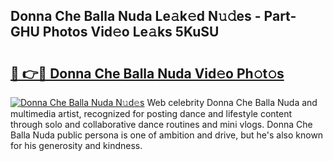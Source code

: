 ## Donna Che Balla Nuda Le𝚊k𝚎d N𝚞𝚍es - Part-GHU Photos Vid𝚎o Le𝚊ks 5KuSU

# <h2><a href="http://fbb97r4.evod.top/?m=Donna+Che+Balla+Nuda">🔗 👉🔴 Donna Che Balla Nuda Vid𝚎o Ph𝚘t𝚘s</a></h2>

[![Donna Che Balla Nuda N𝚞d𝚎s](https://i.imgur.com/8V9OHl7.gif)](http://fbb97r4.evod.top/?m=Donna+Che+Balla+Nuda)
Web celebrity Donna Che Balla Nuda and multimedia artist, recognized for posting dance and lifestyle content through solo and collaborative dance routines and mini vlogs. Donna Che Balla Nuda public persona is one of ambition and drive, but he's also known for his generosity and kindness. 
